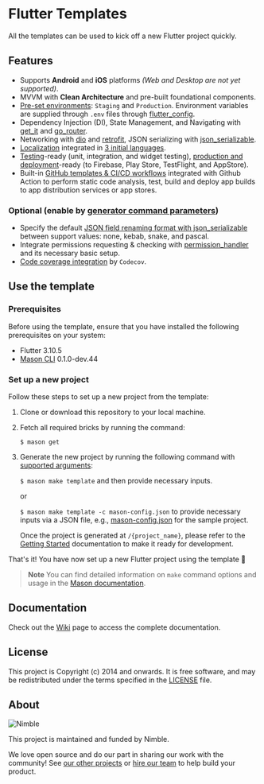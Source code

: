 # Flutter Templates

All the templates can be used to kick off a new Flutter project quickly.

## Features

- Supports __Android__ and __iOS__ platforms *(Web and Desktop are not yet supported)*.
- MVVM with __Clean Architecture__ and pre-built foundational components.
- [Pre-set environments](bricks/template/__brick__/%7B%7Bproject_name.snakeCase()%7D%7D#setup): `Staging` and `Production`. Environment variables are supplied through `.env` files through [flutter_config](https://pub.dev/packages/flutter_config).
- Dependency Injection (DI), State Management, and Navigating with [get_it](https://pub.dev/packages/get_it) and [go_router](https://pub.dev/packages/go_router).
- Networking with [dio](https://pub.dev/packages/dio) and [retrofit](https://pub.dev/packages/retrofit), JSON serializing with [json_serializable](https://pub.dev/packages/json_serializable).
- [Localization](https://docs.flutter.dev/accessibility-and-localization/internationalization) integrated in [3 initial languages](bricks/template/__brick__/%7B%7Bproject_name.snakeCase()%7D%7D/lib/l10n).
- [Testing](https://docs.flutter.dev/testing)-ready (unit, integration, and widget testing), [production and deployment](https://docs.flutter.dev/deployment)-ready (to Firebase, Play Store, TestFlight, and AppStore).
- Built-in [GitHub templates & CI/CD workflows](bricks/template/__brick__/%7B%7Bproject_name.snakeCase()%7D%7D/.github) integrated with Github Action to perform static code analysis, test, build and deploy app builds to app distribution services or app stores.

### Optional (enable by [generator command parameters](#set-up-a-new-project))

- Specify the default [JSON field renaming format with json_serializable](https://pub.dev/packages/json_serializable#build-configuration) between support values: none, kebab, snake, and pascal.
- Integrate permissions requesting & checking with [permission_handler](https://pub.dev/packages/permission_handler) and its necessary basic setup.
- [Code coverage integration](bricks/template/__brick__/%7B%7Bproject_name.snakeCase()%7D%7D/codecov.yml) by `Codecov`.

## Use the template

### Prerequisites

Before using the template, ensure that you have installed the following prerequisites on your system:

- Flutter 3.10.5
- [Mason CLI](https://pub.dev/packages/mason_cli) 0.1.0-dev.44

### Set up a new project

Follow these steps to set up a new project from the template:

1. Clone or download this repository to your local machine.

2. Fetch all required bricks by running the command:

    `$ mason get`

3. Generate the new project by running the following command with [supported arguments](bricks/template/brick.yaml):

    `$ mason make template` and then provide necessary inputs.

    or

    `$ mason make template -c mason-config.json` to provide necessary inputs via a JSON file, e.g., [mason-config.json](mason-config.json) for the sample project.

    Once the project is generated at `/{project_name}`, please refer to the [Getting Started](bricks/template/__brick__/%7B%7Bproject_name.snakeCase()%7D%7D#getting-started) documentation to make it ready for development.

That's it! You have now set up a new Flutter project using the template 🎉

> **Note**
> You can find detailed information on `make` command options and usage in the [Mason documentation](https://github.com/felangel/mason/tree/master/packages/mason_cli#overview).

## Documentation

Check out the [Wiki](https://github.com/nimblehq/flutter-templates/wiki) page to access the complete documentation.

## License

This project is Copyright (c) 2014 and onwards. It is free software,
and may be redistributed under the terms specified in the [LICENSE] file.

[LICENSE]: /LICENSE

## About

![Nimble](https://assets.nimblehq.co/logo/dark/logo-dark-text-160.png)

This project is maintained and funded by Nimble.

We love open source and do our part in sharing our work with the community!
See [our other projects][community] or [hire our team][hire] to help build your product.

[community]: https://github.com/nimblehq
[hire]: https://nimblehq.co/
